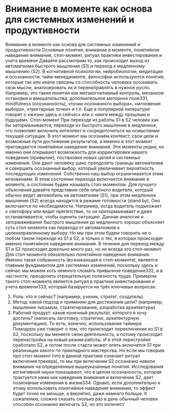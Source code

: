 # Внимание в моменте как основа для системных изменений и продуктивности

Внимание в моменте как основа для системных изменений и продуктивности
Основные понятия: внимание в моменте, понятийное наведение внимания, стоп-момент, ритуал практики инвестирования и учета времени
Давайте рассмотрим то, как происходит выход из автоматизма быстрого мышления (S1) и переход к медленному мышлению (S2). В когнитивной психологии, нейробиологии, медитации и осознанности, тайм-менеджменте, философии используются понятия, которые так или иначе связаны со способность человека осознавать свои мысли, анализировать их и перенаправлять в нужное русло. Например, это такие понятия как метакогнитивный контроль, механизм остановки и вмешательства, дополнительное моторное поле331, mindfulness (осознанность), «точки осознанного выбора», «мгновения выбора», «триггерные точки» и т.п.
Еще в популярной литературе говорят о «жизни здесь и сейчас» или о «миге между прошлым и будущем». 
Стоп-момент
При переходе из работы S1 в S2 человек как бы затормаживается, переходя из быстрого мышления в медленное, что позволяет включить интеллект и сосредоточиться на осмыслении текущей ситуации. В этот момент мы осознаём контекст, свои цели и возможные пути достижения результатов, а именно в этот момент пригождается понятийное наведение внимания. 
Эти моменты редки, но именно они открывают возможность для корректировки нашего поведения (привычек), постановки новых целей и системных изменений. Они дают человеку шанс преодолеть границы автоматизма и совершить осознанный выбор, который увеличивает вероятность последующих изменений. Собственно наш выбор ограничивается этим мгновением. В этом состоянии перехода включается внимание в моменте, а состояние будем называть стоп-моментом. 
Для лучшего объяснения давайте представим себе опытного водителя, который обычно ведет автомобиль на автоматизме (S1), при этом медленное мышление (S2) всегда находится в режиме готовности (stand by). Оно включается по необходимости. Например, когда водитель подъезжает к светофору или видит препятствие, то он притормаживает и даже останавливается, чтобы оценить ситуацию. Данная аналогия и затормаживание быстрого мышления до медленного хорошо объясняет суть стоп-момента как перехода от автоматизмов к целенаправленному выбору. Но мы при этом будем говорить не о любом таком переходе из S1 в S2, а только о тех, в которых происходит именно понятийное наведение внимания. 
В течение дня переход между S1 и S2 происходит довольно много раз, но не всегда это стоп-момент. Для стоп-момента обязательно понятийное наведение внимания. Именно такая собранность (возникающая в стоп-моменте), является главным фундаментом для системных изменений, поскольку здесь и сейчас мы можем хоть немного сломать привычное поведение332, и в частности, преодолеть отрицательную полезность труда. 
Примером такого стоп-момента является ритуал в практике инвестирования и учета времени333, который базируется на трёх ключевых вопросах:
1. Роль: кто я сейчас? (например, ученик, стратег, создатель).
2. Метод: какой подход я применяю для достижения цели? (например, мышление письмом, стратегирование, разработка архитектуры)
3. Рабочий продукт: каков конечный результат, которого я хочу достичь? (написать заготовку, стратегию, архитектурную документацию). 
То есть, конечно, использование таймера Помодоро уже говорит о том, что происходит переключение из S1 в S2, поскольку вы меняете свою деятельность, а потому происходит перенастройка на новый режим работы. И в этой перестройке сработало S2, а потом после старта может опять включится S1 при реализации какого-то прикладного мастерства. Но если мы говорим про стоп-момент (что в данной практике означает ритуал включения трекера), то мы при включении S2 осознанно навели внимание на определенные вышеуказанные понятия. 
Исследования когнитивной науки показывают, что в целом осознанность, которая трактуется нами как наведение внимания и включение S2, дает позитивные изменения в жизни334. Однако, если дополнительно к этому использовать понятийное наведение внимания, то эффект будет точно не меньше, а вероятно, даже намного больше. 
К сожалению, сложно сказать сколько раз в день обычный человек способен осознанно включать S2, но это количест
